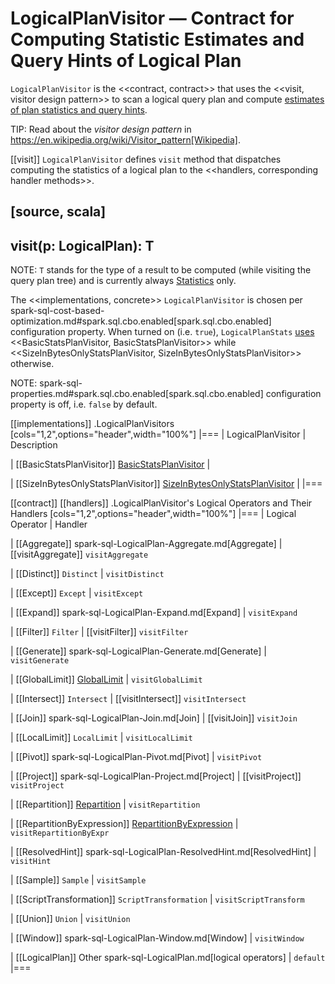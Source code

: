 # LogicalPlanVisitor &mdash; Contract for Computing Statistic Estimates and Query Hints of Logical Plan

`LogicalPlanVisitor` is the <<contract, contract>> that uses the <<visit, visitor design pattern>> to scan a logical query plan and compute [estimates of plan statistics and query hints](Statistics.md).

TIP: Read about the *visitor design pattern* in https://en.wikipedia.org/wiki/Visitor_pattern[Wikipedia].

[[visit]]
`LogicalPlanVisitor` defines `visit` method that dispatches computing the statistics of a logical plan to the <<handlers, corresponding handler methods>>.

[source, scala]
----
visit(p: LogicalPlan): T
----

NOTE: `T` stands for the type of a result to be computed (while visiting the query plan tree) and is currently always [Statistics](Statistics.md) only.

The <<implementations, concrete>> `LogicalPlanVisitor` is chosen per spark-sql-cost-based-optimization.md#spark.sql.cbo.enabled[spark.sql.cbo.enabled] configuration property. When turned on (i.e. `true`), `LogicalPlanStats` [uses](LogicalPlanStats.md#stats) <<BasicStatsPlanVisitor, BasicStatsPlanVisitor>> while <<SizeInBytesOnlyStatsPlanVisitor, SizeInBytesOnlyStatsPlanVisitor>> otherwise.

NOTE: spark-sql-properties.md#spark.sql.cbo.enabled[spark.sql.cbo.enabled] configuration property is off, i.e. `false` by default.

[[implementations]]
.LogicalPlanVisitors
[cols="1,2",options="header",width="100%"]
|===
| LogicalPlanVisitor
| Description

| [[BasicStatsPlanVisitor]] [BasicStatsPlanVisitor](BasicStatsPlanVisitor.md)
|

| [[SizeInBytesOnlyStatsPlanVisitor]] [SizeInBytesOnlyStatsPlanVisitor](SizeInBytesOnlyStatsPlanVisitor.md)
|
|===

[[contract]]
[[handlers]]
.LogicalPlanVisitor's Logical Operators and Their Handlers
[cols="1,2",options="header",width="100%"]
|===
| Logical Operator
| Handler

| [[Aggregate]] spark-sql-LogicalPlan-Aggregate.md[Aggregate]
| [[visitAggregate]] `visitAggregate`

| [[Distinct]] `Distinct`
| `visitDistinct`

| [[Except]] `Except`
| `visitExcept`

| [[Expand]] spark-sql-LogicalPlan-Expand.md[Expand]
| `visitExpand`

| [[Filter]] `Filter`
| [[visitFilter]] `visitFilter`

| [[Generate]] spark-sql-LogicalPlan-Generate.md[Generate]
| `visitGenerate`

| [[GlobalLimit]] [GlobalLimit](GlobalLimit.md)
| `visitGlobalLimit`

| [[Intersect]] `Intersect`
| [[visitIntersect]] `visitIntersect`

| [[Join]] spark-sql-LogicalPlan-Join.md[Join]
| [[visitJoin]] `visitJoin`

| [[LocalLimit]] `LocalLimit`
| `visitLocalLimit`

| [[Pivot]] spark-sql-LogicalPlan-Pivot.md[Pivot]
| `visitPivot`

| [[Project]] spark-sql-LogicalPlan-Project.md[Project]
| [[visitProject]] `visitProject`

| [[Repartition]] [Repartition](RepartitionOperation.md#Repartition)
| `visitRepartition`

| [[RepartitionByExpression]] [RepartitionByExpression](RepartitionOperation.md#RepartitionByExpression)
| `visitRepartitionByExpr`

| [[ResolvedHint]] spark-sql-LogicalPlan-ResolvedHint.md[ResolvedHint]
| `visitHint`

| [[Sample]] `Sample`
| `visitSample`

| [[ScriptTransformation]] `ScriptTransformation`
| `visitScriptTransform`

| [[Union]] `Union`
| `visitUnion`

| [[Window]] spark-sql-LogicalPlan-Window.md[Window]
| `visitWindow`

| [[LogicalPlan]] Other spark-sql-LogicalPlan.md[logical operators]
| `default`
|===
